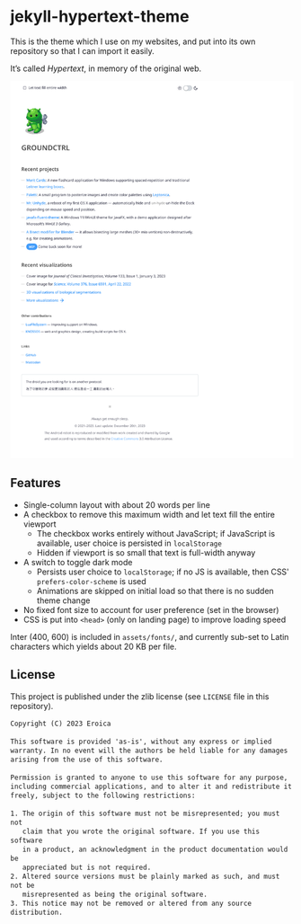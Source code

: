 # jekyll-hypertext-theme

This is the theme which I use on my websites, and put into its own repository so that I can import it easily.

It’s called _Hypertext_, in memory of the original web.

![Sample screenshot](Screenshot.png)

## Features

* Single-column layout with about 20 words per line
* A checkbox to remove this maximum width and let text fill the entire viewport
  * The checkbox works entirely without JavaScript; if JavaScript is available, user choice is persisted in `localStorage`
  * Hidden if viewport is so small that text is full-width anyway
* A switch to toggle dark mode
  * Persists user choice to `localStorage`; if no JS is available, then CSS' `prefers-color-scheme` is used
  * Animations are skipped on initial load so that there is no sudden theme change
* No fixed font size to account for user preference (set in the browser)
* CSS is put into `<head>` (only on landing page) to improve loading speed

Inter (400, 600) is included in `assets/fonts/`, and currently sub-set to Latin characters which yields about 20&nbsp;KB per file.

## License

This project is published under the zlib license (see `LICENSE` file in this repository).

```
Copyright (C) 2023 Eroica

This software is provided 'as-is', without any express or implied
warranty. In no event will the authors be held liable for any damages
arising from the use of this software.

Permission is granted to anyone to use this software for any purpose,
including commercial applications, and to alter it and redistribute it
freely, subject to the following restrictions:

1. The origin of this software must not be misrepresented; you must not
   claim that you wrote the original software. If you use this software
   in a product, an acknowledgment in the product documentation would be
   appreciated but is not required.
2. Altered source versions must be plainly marked as such, and must not be
   misrepresented as being the original software.
3. This notice may not be removed or altered from any source distribution.
```
